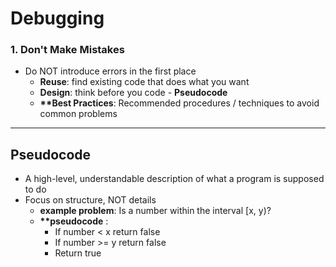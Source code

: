 # Debugging

### 1. Don't Make Mistakes
* Do NOT introduce errors in the first place
  - __**Reuse**__: find existing code that does what you want
  - __**Design**__: think before you code - **Pseudocode**
  - __**Best Practices__: Recommended procedures / techniques to avoid common problems

---

## Pseudocode
* A high-level, understandable description of what a program is supposed to do
* Focus on structure, NOT details
  + __**example problem**__: Is a number within the interval [x, y)?
  + __**pseudocode__ :
     - If number < x return false
     - If number >= y return false
     - Return true
